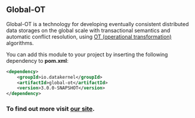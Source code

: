 ## Global-OT

Global-OT is a technology for developing eventually consistent distributed data storages on the global scale 
with transactional semantics and automatic conflict resolution, using [OT (operational transformation)](https://en.wikipedia.org/wiki/Operational_transformation) 
algorithms. 

You can add this module to your project by inserting the following dependency to **pom.xml**:
```xml
<dependency>
    <groupId>io.datakernel</groupId>
    <artifactId>global-ot</artifactId>
    <version>3.0.0-SNAPSHOT</version>
</dependency>
```

### To find out more visit [our site](https://datakernel.io/docs/global/global-ot.html).